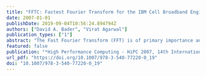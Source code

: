 ```yaml
---
title: "FFTC: Fastest Fourier Transform for the IBM Cell Broadband Engine"
date: 2007-01-01
publishDate: 2019-09-04T10:56:24.894794Z
authors: ["David A. Bader", "Virat Agarwal"]
publication_types: ["1"]
abstract: "The Fast Fourier Transform (FFT) is of primary importance and a fundamental kernel in many computationally intensive scientific applications. In this paper we investigate its performance on the Sony-Toshiba-IBM Cell Broadband Engine, a heterogeneous multicore chip architected for intensive gaming applications and high performance computing. The Cell processor consists of a traditional microprocessor (called the PPE) that controls eight SIMD co-processing units called synergistic processor elements (SPEs). We exploit the architectural features of the Cell processor to design an efficient parallel implementation of Fast Fourier Transform (FFT). While there have been several attempts to develop a fast implementation of FFT on the Cell, none have been able to achieve high performance for input series with several thousand complex points. We use an iterative out-of-place approach to design our parallel implementation of FFT with 1K to 16K complex input samples and attain a single precision performance of 18.6 GFLOP/s on the Cell. Our implementation beats FFTW on Cell by several GFLOP/s for these input sizes and outperforms Intel Duo Core (Woodcrest) for inputs of greater than 2K samples. To our knowledge we have the fastest FFT for this range of complex inputs."
featured: false
publication: "*High Performance Computing - HiPC 2007, 14th International Conference, Goa, India, December 18-21, 2007, Proceedings*"
url_pdf: "https://doi.org/10.1007/978-3-540-77220-0_19"
doi: "10.1007/978-3-540-77220-0_19"
---
```


